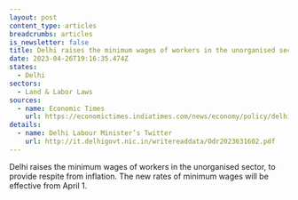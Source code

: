 ```yaml
---
layout: post
content_type: articles
breadcrumbs: articles
is_newsletter: false
title: Delhi raises the minimum wages of workers in the unorganised sector
date: 2023-04-26T19:16:35.474Z
states:
  - Delhi
sectors:
  - Land & Labor Laws
sources:
  - name: Economic Times
    url: https://economictimes.indiatimes.com/news/economy/policy/delhi-govt-hikes-minimum-wages-of-workers-in-unorganised-sector/articleshow/99653976.cms
details:
  - name: Delhi Labour Minister’s Twitter
    url: http://it.delhigovt.nic.in/writereaddata/Odr2023631602.pdf
---
```

Delhi raises the minimum wages of workers in the unorganised sector, to provide respite from inflation. The new rates of minimum wages will be effective from April 1.
